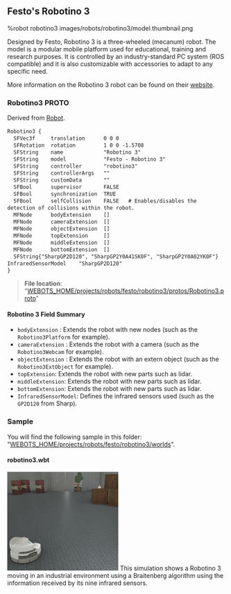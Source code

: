 ## Festo's Robotino 3

%robot robotino3 images/robots/robotino3/model.thumbnail.png

Designed by Festo, Robotino 3 is a three-wheeled (mecanum) robot.
The model is a modular mobile platform used for educational, training and research purposes.
It is controlled by an industry-standard PC system (ROS compatible) and it is also customizable with accessories to adapt to any specific need.

More information on the Robotino 3 robot can be found on their [website](https://ip.festo-didactic.com/InfoPortal/Robotino3/Overview/EN/index.html).

### Robotino3 PROTO

Derived from [Robot](../reference/robot.md).

```
Robotino3 {
  SFVec3f     translation      0 0 0
  SFRotation  rotation         1 0 0 -1.5708
  SFString    name             "Robotino 3"
  SFString    model            "Festo - Robotino 3"
  SFString    controller       "robotino3"
  SFString    controllerArgs   ""
  SFString    customData       ""
  SFBool      supervisor       FALSE
  SFBool      synchronization  TRUE
  SFBool      selfCollision    FALSE   # Enables/disables the detection of collisions within the robot.
  MFNode      bodyExtension    []
  MFNode      cameraExtension  []
  MFNode      objectExtension  []
  MFNode      topExtension     []
  MFNode      middleExtension  []
  MFNode      bottomExtension  []
  SFString{"SharpGP2D120", "SharpGP2Y0A41SK0F", "SharpGP2Y0A02YK0F"}   InfraredSensorModel    "SharpGP2D120"
}
```

> **File location**: "[WEBOTS\_HOME/projects/robots/festo/robotino3/protos/Robotino3.proto](https://github.com/cyberbotics/webots/tree/master/projects/robots/festo/robotino3/protos/Robotino3.proto)"

#### Robotino 3 Field Summary

- `bodyExtension` : Extends the robot with new nodes (such as the `Robotino3Platform` for example).
- `cameraExtension` : Extends the robot with a camera (such as the `Robotino3Webcam` for example).
- `objectExtension` : Extends the robot with an extern object (such as the `Robotino3ExtObject` for example).
- `topExtension`: Extends the robot with new parts such as lidar.
- `middleExtension`: Extends the robot with new parts such as lidar.
- `bottomExtension`: Extends the robot with new parts such as lidar.
- `InfraredSensorModel`: Defines the infrared sensors used (such as the `GP2D120` from Sharp).


### Sample

You will find the following sample in this folder: "[WEBOTS\_HOME/projects/robots/festo/robotino3/worlds](https://github.com/cyberbotics/webots/tree/master/projects/robots/festo/robotino3/worlds)".

#### robotino3.wbt

![robotino3.wbt.png](images/robots/robotino3/robotino3.wbt.thumbnail.jpg) This simulation shows a Robotino 3 moving in an industrial environment using a Braitenberg algorithm using the information received by its nine infrared sensors.
